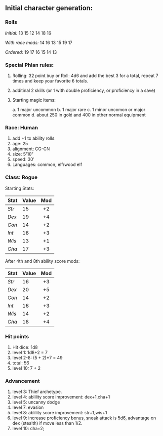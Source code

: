 ## Initial character generation:

### Rolls

*Initial:* 13 15 12 14 18 16

*With race mods:* 14 16 13 15 19 17

*Ordered:* 19 17 16 15 14 13

### Special Phlan rules: 

1. Rolling: 32 point buy or Roll: 4d6 and add the best 3 for a total, repeat 7 times and keep your favorite 6 totals.
2. additinal 2 skills (or 1 with double proficiency, or proficiency in a save)
3. Starting magic items:

   a. 1 major uncommon
   b. 1 major rare
   c. 1 minor uncomon or major common
   d. about 250 in gold and 400 in other normal equipment

### Race: Human

1. add +1 to ability rolls
2. age: 25
3. alignment: CG-CN
4. size: 5'10"
5. speed: 30'
6. Languages: common, elf/wood elf

### Class: Rogue

Starting Stats:

| Stat | Value | Mod  |
|:-----|:------|:------:|
| *Str* | 15 | +2 |
| *Dex* | 19 | +4   |
| *Con* | 14 | +2 |
| *Int* | 16 | +3 |
| *Wis* | 13 | +1 |
| *Cha* | 17 | +3 |

After 4th and 8th ability score mods:

| Stat | Value | Mod  |
|:-----|:------|:------:|
| *Str* | 16 | +3 |
| *Dex* | 20 | +5   |
| *Con* | 14 | +2 |
| *Int* | 16 | +3 |
| *Wis* | 14 | +2 |
| *Cha* | 18 | +4 |

### Hit points

1. Hit dice: 1d8
2. level 1: 1d8+2 = 7
3. level 2-8: (5 + 2)*7 = 49
4. total: 56
5. level 10: 7 + 2

### Advancement

1. level 3: Thief archetype.
2. level 4: ablility score improvement: dex+1,cha+1
3. level 5: uncanny dodge
4. level 7: evasion
5. level 8: ablility score improvement: str+1,wis+1
6. level 9: increase proficiency bonus, sneak attack is 5d6, advantage on dex (stealth) if move less than 1/2.
7. level 10: cha+2; 
